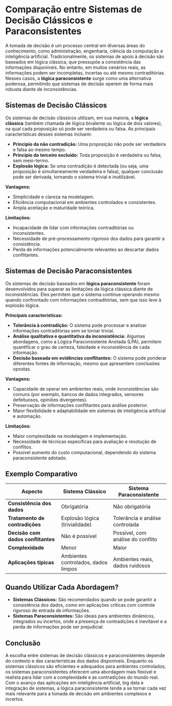 
# Comparação entre Sistemas de Decisão Clássicos e Paraconsistentes

A tomada de decisão é um processo central em diversas áreas do conhecimento, como administração, engenharia, ciência da computação e inteligência artificial. Tradicionalmente, os sistemas de apoio à decisão são baseados em lógica clássica, que pressupõe a consistência das informações disponíveis. No entanto, em muitos cenários reais, as informações podem ser incompletas, incertas ou até mesmo contraditórias. Nesses casos, a **lógica paraconsistente** surge como uma alternativa poderosa, permitindo que sistemas de decisão operem de forma mais robusta diante de inconsistências.

## Sistemas de Decisão Clássicos

Os sistemas de decisão clássicos utilizam, em sua maioria, a **lógica clássica** (também chamada de lógica bivalente ou lógica de dois valores), na qual cada proposição só pode ser verdadeira ou falsa. As principais características desses sistemas incluem:

- **Princípio da não contradição:** Uma proposição não pode ser verdadeira e falsa ao mesmo tempo.
- **Princípio do terceiro excluído:** Toda proposição é verdadeira ou falsa, sem meio-termo.
- **Explosão lógica:** Se uma contradição é detectada (ou seja, uma proposição é simultaneamente verdadeira e falsa), qualquer conclusão pode ser derivada, tornando o sistema trivial e inutilizável.

**Vantagens:**
- Simplicidade e clareza na modelagem.
- Eficiência computacional em ambientes controlados e consistentes.
- Ampla aceitação e maturidade teórica.

**Limitações:**
- Incapacidade de lidar com informações contraditórias ou inconsistentes.
- Necessidade de pré-processamento rigoroso dos dados para garantir a consistência.
- Perda de informações potencialmente relevantes ao descartar dados conflitantes.

## Sistemas de Decisão Paraconsistentes

Os sistemas de decisão baseados em **lógica paraconsistente** foram desenvolvidos para superar as limitações da lógica clássica diante de inconsistências. Eles permitem que o sistema continue operando mesmo quando confrontado com informações contraditórias, sem que isso leve à explosão lógica.

**Principais características:**

- **Tolerância à contradição:** O sistema pode processar e analisar informações contraditórias sem se tornar trivial.
- **Análise qualitativa e quantitativa da inconsistência:** Algumas abordagens, como a Lógica Paraconsistente Anotada (LPA), permitem quantificar o grau de certeza, falsidade e inconsistência de cada informação.
- **Decisão baseada em evidências conflitantes:** O sistema pode ponderar diferentes fontes de informação, mesmo que apresentem conclusões opostas.

**Vantagens:**
- Capacidade de operar em ambientes reais, onde inconsistências são comuns (por exemplo, bancos de dados integrados, sensores defeituosos, opiniões divergentes).
- Preservação de informações conflitantes para análise posterior.
- Maior flexibilidade e adaptabilidade em sistemas de inteligência artificial e automação.

**Limitações:**
- Maior complexidade na modelagem e implementação.
- Necessidade de técnicas específicas para avaliação e resolução de conflitos.
- Possível aumento do custo computacional, dependendo do sistema paraconsistente adotado.

## Exemplo Comparativo

| Aspecto                        | Sistema Clássico                  | Sistema Paraconsistente           |
|--------------------------------|-----------------------------------|-----------------------------------|
| **Consistência dos dados**     | Obrigatória                       | Não obrigatória                   |
| **Tratamento de contradições** | Explosão lógica (trivialidade)    | Tolerância e análise controlada   |
| **Decisão com dados conflitantes** | Não é possível                  | Possível, com análise do conflito |
| **Complexidade**               | Menor                             | Maior                             |
| **Aplicações típicas**         | Ambientes controlados, dados limpos| Ambientes reais, dados ruidosos   |

## Quando Utilizar Cada Abordagem?

- **Sistemas Clássicos:** São recomendados quando se pode garantir a consistência dos dados, como em aplicações críticas com controle rigoroso de entrada de informações.
- **Sistemas Paraconsistentes:** São ideais para ambientes dinâmicos, integrados ou incertos, onde a presença de contradições é inevitável e a perda de informações pode ser prejudicial.

## Conclusão

A escolha entre sistemas de decisão clássicos e paraconsistentes depende do contexto e das características dos dados disponíveis. Enquanto os sistemas clássicos são eficientes e adequados para ambientes controlados, os sistemas paraconsistentes oferecem uma abordagem mais flexível e realista para lidar com a complexidade e as contradições do mundo real. Com o avanço das aplicações em inteligência artificial, big data e integração de sistemas, a lógica paraconsistente tende a se tornar cada vez mais relevante para a tomada de decisão em ambientes complexos e incertos.
```
